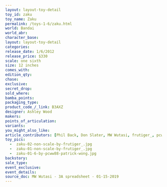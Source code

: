 ```yaml
---
layout: layout-toy-detail 
toy_id: zaku
toy_name: Zaku
permalink: /toys-1-6/zaku.html
world: Bandai
world_abr:
character_base: 
layout: layout-toy-detail
categories: 
release_date: 1/6/2012
release_price: $330 
scale: one sixth
size: 12 inches
comes_with: 
edition_qty: 
chase: 
exclusive: 
secret_drop: 
sold_where: 
bamba_points: 
packaging_type: 
product_code_/_link: B3AXZ
designer: Ashley Wood
makers: 
points_of_articulation: 
variants: 
you_might_also_like: 
article_contributors: [Phil Back, Don Slater, MW Wutasi, frutiger_, pcww88]
toy_pics: 
  -  zaku-02-non-scale-by-frutiger_.jpg
  -  zaku-01-non-scale-by-frutiger_.jpg
  -  zaku-01-6-by-pcww88-patrick-wong.jpg
backstory: 
sale_type: 
event_exclusive: 
event_details: 
source_doc: MW Wutasi - 3A spreadsheet - 01-15-2019
---
```

